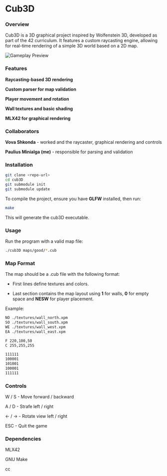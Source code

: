 # Cub3D

### Overview

Cub3D is a 3D graphical project inspired by Wolfenstein 3D, developed as part of the 42 curriculum. It features a custom raycasting engine, allowing for real-time rendering of a simple 3D world based on a 2D map.

![Gameplay Preview](./simplescreenrecorder-2025-02-14_09.49.53-ezgif.com-video-to-gif-converter.gif)

### Features

**Raycasting-based 3D rendering**

**Custom parser for map validation**

**Player movement and rotation**

**Wall textures and basic shading**

**MLX42 for graphical rendering**

### Collaborators

**Vova Shkonda** - worked and the raycaster, graphical rendering and controls

**Paulius Minialga (me)** - responsible for parsing and validation

### Installation
   ```bash
   git clone <repo-url>
   cd cub3D
   git submodule init
   git submodule update
   ```

To compile the project, ensure you have **GLFW** installed, then run:
   ```bash
   make
   ```
This will generate the cub3D executable.

### Usage

Run the program with a valid map file:
   ```bash
   ./cub3D maps/good/*.cub
   ```
### Map Format

The map should be a .cub file with the following format:

- First lines define textures and colors.

- Last section contains the map layout using **1** for walls, **0** for empty space and **NESW** for player placement.

Example:
   ```bash
   NO ./textures/wall_north.xpm
   SO ./textures/wall_south.xpm
   WE ./textures/wall_west.xpm
   EA ./textures/wall_east.xpm

   F 220,100,50
   C 255,255,255
   
   111111
   100001
   101001
   100001
   111111
   ```
### Controls

W / S - Move forward / backward

A / D - Strafe left / right

← / → - Rotate view left / right

ESC - Quit the game

### Dependencies

MLX42

GNU Make

cc

